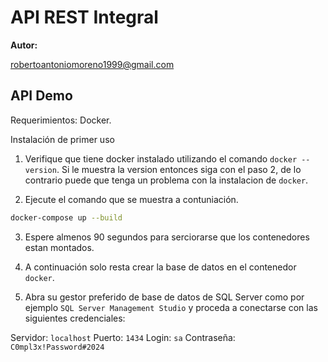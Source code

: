 # API REST Integral

**Autor:**

robertoantoniomoreno1999@gmail.com  

## API Demo

Requerimientos: Docker.

Instalación de primer uso

1. Verifique que tiene docker instalado utilizando el comando `docker --version`.
Si le muestra la version entonces siga con el paso 2, de lo contrario puede que tenga un problema con la instalacion de `docker`.

2. Ejecute el comando que se muestra a contuniación.

```bash
docker-compose up --build
```

3. Espere almenos 90 segundos para serciorarse que los contenedores estan montados.

4. A continuación solo resta crear la base de datos en el contenedor `docker`.

5. Abra su gestor preferido de base de datos de SQL Server como por ejemplo `SQL Server Management Studio` y proceda a conectarse con las siguientes credenciales:

Servidor: `localhost`
Puerto: `1434`
Login: `sa`
Contraseña: `C0mpl3x!Password#2024`

